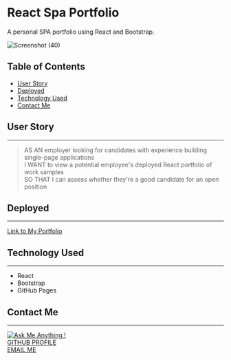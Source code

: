 # React Spa Portfolio


A personal SPA portfolio using React and Bootstrap.

 ![Screenshot (40)](https://user-images.githubusercontent.com/72768374/118051793-377e3500-b347-11eb-868e-1a81f8684d59.png)

## Table of Contents
  * [User Story](#user-story)
  * [Deployed](#deployed)
  * [Technology Used](#technology-used)
  * [Contact Me](#contact-me)

 ## User Story
 ***
> AS AN employer looking for candidates with experience building single-page applications  
I WANT to view a potential employee's deployed React portfolio of work samples  
SO THAT I can assess whether they're a good candidate for an open position 

## Deployed
***
[Link to My Portfolio](https://cocobeware83.github.io/spa-portfolio-coryneel/)

## Technology Used
***
- React
- Bootstrap
- GitHub Pages

## Contact Me
***
[![Ask Me Anything !](https://img.shields.io/badge/Ask%20me-anything-1abc9c.svg)](https://GitHub.com/Naereen/ama)   
[GITHUB PROFILE](https://github.com/cocobeware83)  
[EMAIL ME](mailto:corycneel@gmail.com)  

